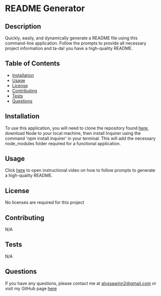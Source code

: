 # README Generator

  ## Description
  Quickly, easily, and dynamically generate a README file using this command-line application. Follow the prompts to provide all necessary project information and ta-da! you have a high-quality README.

  ## Table of Contents
  * [Installation](#installation)
  * [Usage](#usage)
  * [License](#license)
  * [Contributing](#contributing)
  * [Tests](#tests)
  * [Questions](#questions)

  ## Installation
  To use this application, you will need to clone the repository found [here](https://github.com/alyssawinn/readme-generator), download Node to your local machine, then install Inquirer using the command 'npm install inquirer' in your terminal. This will add the necessary node_modules folder required for a functional application.

  ## Usage
  Click [here](https://drive.google.com/file/d/1Vh9PjsYMsTWnTifd2JEGFMRaD-YiSbi7/view) to open instructional video on how to follow prompts to generate a high-quality README.
  

  ## License
  No licenses are required for this project

  ## Contributing
  N/A

  ## Tests
  N/A

  ## Questions
  If you have any questions, please contact me at [alyssawinn2@gmail.com](mailto:alyssawinn2@gmail.com) or visit my GitHub page [here](https://github.com/alyssawinn/)
  
